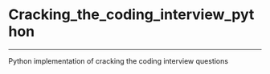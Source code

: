 # Cracking_the_coding_interview_python
--------------------------------------------------------------------------------------------------------------------------------------------
Python implementation of cracking the coding interview questions
